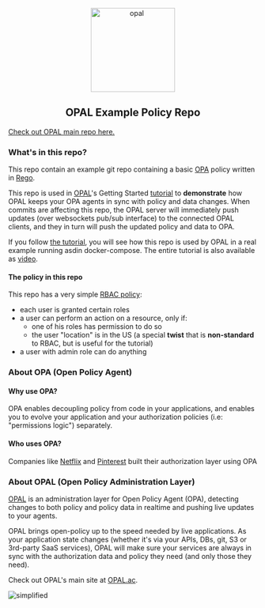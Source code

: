 <p  align="center">
 <img src="https://i.ibb.co/BGVBmMK/opal.png" height=170 alt="opal" border="0" />
</p>
<h2 align="center">
OPAL Example Policy Repo
</h2>


[Check out OPAL main repo here.](https://github.com/permitio/opal)

### What's in this repo?
This repo contain an example git repo containing a basic [OPA](https://www.openpolicyagent.org/docs/latest/) policy written in [Rego](https://www.openpolicyagent.org/docs/latest/policy-language/#what-is-rego).

This repo is used in [OPAL](https://github.com/permitio/opal)'s Getting Started [tutorial](https://github.com/permitio/opal/blob/master/docs/HOWTO/get_started_with_opal_using_docker.md) to **demonstrate** how OPAL keeps your OPA agents in sync with policy and data changes. When commits are affecting this repo, the OPAL server will immediately push updates (over websockets pub/sub interface) to the connected OPAL clients, and they in turn will push the updated policy and data to OPA.

If you follow [the tutorial](https://github.com/permitio/opal/blob/master/docs/HOWTO/get_started_with_opal_using_docker.md), you will see how this repo is used by OPAL in a real example running asdin docker-compose. The entire tutorial is also available as [video](https://asciinema.org/a/5IMzZRPltUiFdsNnZ81t14ERk?t=1).

#### The policy in this repo
This repo has a very simple [RBAC policy](https://en.wikipedia.org/wiki/Role-based_access_control):
- each user is granted certain roles
- a user can perform an action on a resource, only if:
  - one of his roles has permission to do so
  - the user "location" is in the US (a special **twist** that is **non-standard** to RBAC, but is useful for the tutorial)
- a user with admin role can do anything

### About OPA (Open Policy Agent)

#### Why use OPA?
OPA enables decoupling policy from code in your applications, and enables you to evolve your application and your authorization policies (i.e: "permissions logic") separately.

#### Who uses OPA?
Companies like [Netflix](https://www.youtube.com/watch?v=R6tUNpRpdnY) and [Pinterest](https://www.youtube.com/watch?v=LhgxFICWsA8) built their authorization layer using OPA

### About OPAL (Open Policy Administration Layer)
[OPAL](https://github.com/permitio/opal) is an administration layer for Open Policy Agent (OPA), detecting changes to both policy and policy data in realtime and pushing live updates to your agents.

OPAL brings open-policy up to the speed needed by live applications. As your application state changes (whether it's via your APIs, DBs, git, S3 or 3rd-party SaaS services), OPAL will make sure your services are always in sync with the authorization data and policy they need (and only those they need).

Check out OPAL's main site at [OPAL.ac](https://opal.ac).

<img src="https://i.ibb.co/CvmX8rR/simplified-diagram-highlight.png" alt="simplified" border="0">
